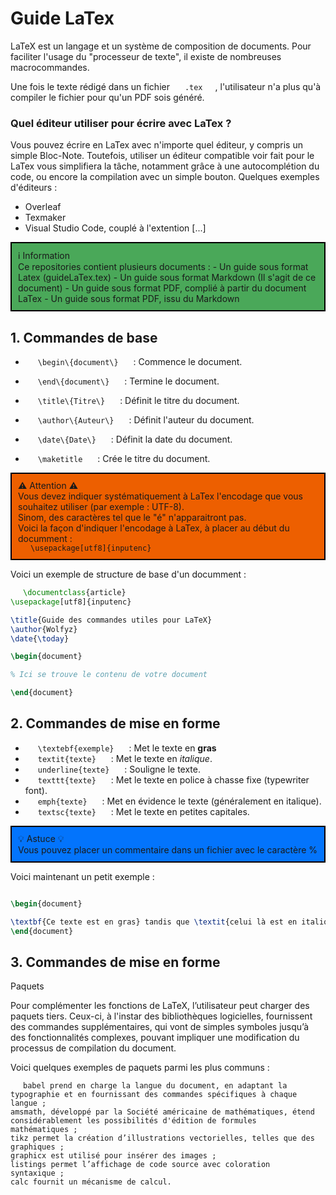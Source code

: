  <style>
    .tips {
        background-color: #0374fc;
        padding: 10px;
        border: 2px solid black;
    }

    .warn {
        background-color: #ed5f00;
        padding: 10px;
        border: 2px solid black;
    }

    .note {
        background-color: #4aa859;
        padding: 10px;
        border: 2px solid black;
    }
    code {
        margin: 20px;
    }
</style>


# Guide LaTex 

LaTeX est un langage et un système de composition de documents. 
Pour faciliter l'usage du "processeur de texte", il existe de nombreuses macrocommandes. 

Une fois le texte rédigé dans un fichier `.tex`, l'utilisateur n'a plus qu'à compiler le fichier pour qu'un PDF sois généré. 

### Quel éditeur utiliser pour écrire avec LaTex ? 

Vous pouvez écrire en LaTex avec n'importe quel éditeur, y compris un simple Bloc-Note. 
Toutefois, utiliser un éditeur compatible voir fait pour le LaTex vous simplifiera la tâche, notamment grâce à une autocomplétion du code, ou encore la compilation avec un simple bouton. 
Quelques exemples d'éditeurs : 
- Overleaf 
- Texmaker
- Visual Studio Code, couplé à l'extention [...]

<div class="note">
    ℹ️ Information <br>
    Ce repositories contient plusieurs documents : 
    - Un guide sous format Latex (guideLaTex.tex)
    - Un guide sous format Markdown (Il s'agit de ce document)
    - Un guide sous format PDF, complié à partir du document LaTex
    - Un guide sous format PDF, issu du Markdown
</div>

## 1. Commandes de base 


- `\begin\{document\}` : Commence le document. 

- `\end\{document\}` : Termine le document.

- `\title\{Titre\}` : Définit le titre du document.

- `\author\{Auteur\}` : Définit l'auteur du document.

- `\date\{Date\}` : Définit la date du document.

- `\maketitle` : Crée le titre du document.

<div class="warn">
⚠️ Attention ⚠️ <br>
Vous devez indiquer systématiquement à LaTex l'encodage que vous souhaitez utiliser (par exemple : UTF-8). <br>
Sinom, des caractères tel que le "é" n'apparaitront pas. <br>
Voici la façon d'indiquer l'encodage à LaTex, à placer au début du documment : <br> 
<code>\usepackage[utf8]{inputenc}</code>
</div>


Voici un exemple de structure de base d'un documment : 

```tex
\documentclass{article}
\usepackage[utf8]{inputenc}

\title{Guide des commandes utiles pour LaTeX}
\author{Wolfyz}
\date{\today}

\begin{document}

% Ici se trouve le contenu de votre document

\end{document}
```

## 2. Commandes de mise en forme

- `\textebf{exemple}` : Met le texte en **gras**
- `textit{texte}` : Met le texte en *italique*.
- `underline{texte}` : Souligne le texte.
- `texttt{texte}` : Met le texte en police à chasse fixe (typewriter font).
- `emph{texte}` : Met en évidence le texte (généralement en italique).
- `textsc{texte}` : Met le texte en petites capitales.


<div class="tips">
    💡 Astuce 💡<br> Vous pouvez placer un commentaire dans un fichier avec le caractère %
</div>


Voici maintenant un petit exemple : 
```tex

\begin{document}

\textbf{Ce texte est en gras} tandis que \textit{celui là est en italique} et \underline{celui là est souligné} .
\end{document}

```

## 3. Commandes de mise en forme 




Paquets

Pour complémenter les fonctions de LaTeX, l’utilisateur peut charger des paquets tiers. Ceux-ci, à l'instar des bibliothèques logicielles, fournissent des commandes supplémentaires, qui vont de simples symboles jusqu’à des fonctionnalités complexes, pouvant impliquer une modification du processus de compilation du document.

Voici quelques exemples de paquets parmi les plus communs :

    babel prend en charge la langue du document, en adaptant la typographie et en fournissant des commandes spécifiques à chaque langue ;
    amsmath, développé par la Société américaine de mathématiques, étend considérablement les possibilités d'édition de formules mathématiques ;
    tikz permet la création d’illustrations vectorielles, telles que des graphiques ;
    graphicx est utilisé pour insérer des images ;
    listings permet l’affichage de code source avec coloration syntaxique ;
    calc fournit un mécanisme de calcul.